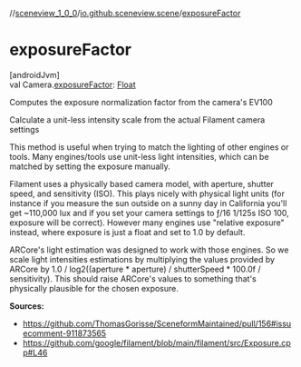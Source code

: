 //[sceneview_1_0_0](../../index.md)/[io.github.sceneview.scene](index.md)/[exposureFactor](exposure-factor.md)

# exposureFactor

[androidJvm]\
val Camera.[exposureFactor](exposure-factor.md): [Float](https://kotlinlang.org/api/latest/jvm/stdlib/kotlin/-float/index.html)

Computes the exposure normalization factor from the camera's EV100

Calculate a unit-less intensity scale from the actual Filament camera settings

This method is useful when trying to match the lighting of other engines or tools. Many engines/tools use unit-less light intensities, which can be matched by setting the exposure manually.

Filament uses a physically based camera model, with aperture, shutter speed, and sensitivity (ISO). This plays nicely with physical light units (for instance if you measure the sun outside on a sunny day in California you'll get ~110,000 lux and if you set your camera settings to ƒ/16 1/125s ISO 100, exposure will be correct). However many engines use &quot;relative exposure&quot; instead, where exposure is just a float and set to 1.0 by default.

ARCore's light estimation was designed to work with those engines. So we scale light intensities estimations by multiplying the values provided by ARCore by 1.0 / log2((aperture * aperture) / shutterSpeed * 100.0f / sensitivity). This should raise ARCore's values to something that's physically plausible for the chosen exposure.

**Sources:**

- 
   https://github.com/ThomasGorisse/SceneformMaintained/pull/156#issuecomment-911873565
- 
   https://github.com/google/filament/blob/main/filament/src/Exposure.cpp#L46

